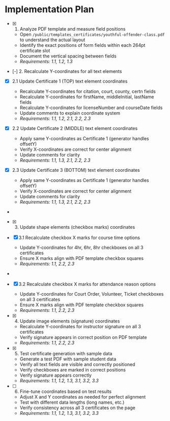 # Implementation Plan

- [x] 1. Analyze PDF template and measure field positions





  - Open `/public/templates_certificates/youthful-offender-class.pdf` to understand the actual layout
  - Identify the exact positions of form fields within each 264pt certificate slot
  - Document the vertical spacing between fields
  - _Requirements: 1.1, 1.2, 1.3_

- [-] 2. Recalculate Y-coordinates for all text elements



- [x] 2.1 Update Certificate 1 (TOP) text element coordinates


  - Recalculate Y-coordinates for citation, court, county, certn fields
  - Recalculate Y-coordinates for firstName, middleInitial, lastName fields
  - Recalculate Y-coordinates for licenseNumber and courseDate fields
  - Update comments to explain coordinate system
  - _Requirements: 1.1, 1.2, 2.1, 2.2, 2.3_

- [x] 2.2 Update Certificate 2 (MIDDLE) text element coordinates





  - Apply same Y-coordinates as Certificate 1 (generator handles offsetY)
  - Verify X-coordinates are correct for center alignment
  - Update comments for clarity
  - _Requirements: 1.1, 1.3, 2.1, 2.2, 2.3_

- [x] 2.3 Update Certificate 3 (BOTTOM) text element coordinates





  - Apply same Y-coordinates as Certificate 1 (generator handles offsetY)
  - Verify X-coordinates are correct for center alignment
  - Update comments for clarity
  - _Requirements: 1.1, 1.3, 2.1, 2.2, 2.3_
-

- [x] 3. Update shape elements (checkbox marks) coordinates




- [x] 3.1 Recalculate checkbox X marks for course time options







  - Update Y-coordinates for 4hr, 6hr, 8hr checkboxes on all 3 certificates
  - Ensure X marks align with PDF template checkbox squares
  - _Requirements: 1.1, 2.2, 2.3_
-

- [x] 3.2 Recalculate checkbox X marks for attendance reason options





  - Update Y-coordinates for Court Order, Volunteer, Ticket checkboxes on all 3 certificates
  - Ensure X marks align with PDF template checkbox squares
  - _Requirements: 1.1, 2.2, 2.3_


- [x] 4. Update image elements (signature) coordinates




  - Recalculate Y-coordinates for instructor signature on all 3 certificates
  - Verify signature appears in correct position on PDF template
  - _Requirements: 1.1, 2.2, 2.3_

- [x] 5. Test certificate generation with sample data






  - Generate a test PDF with sample student data
  - Verify all text fields are visible and correctly positioned
  - Verify checkboxes are marked in correct positions
  - Verify signature appears correctly
  - _Requirements: 1.1, 1.2, 1.3, 3.1, 3.2, 3.3_

- [ ] 6. Fine-tune coordinates based on test results
  - Adjust X and Y coordinates as needed for perfect alignment
  - Test with different data lengths (long names, etc.)
  - Verify consistency across all 3 certificates on the page
  - _Requirements: 1.1, 1.2, 1.3, 3.1, 3.2, 3.3_
